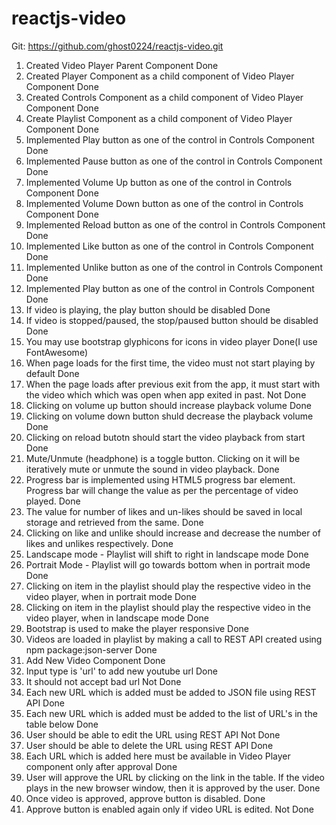 # reactjs-video
Git: https://github.com/ghost0224/reactjs-video.git

1. Created Video Player Parent Component                        Done
2. Created Player Component as a child component of Video Player Component                        Done
3. Created Controls Component as a child component of Video Player Component                        Done
4. Create Playlist Component as a child component of Video Player Component                        Done
5. Implemented Play button as one of the control in Controls Component                        Done
6. Implemented Pause button as one of the control in Controls Component                        Done
7. Implemented Volume Up button as one of the control in Controls Component                        Done
8. Implemented Volume Down button as one of the control in Controls Component                        Done
9. Implemented Reload button as one of the control in Controls Component                        Done
10. Implemented Like button as one of the control in Controls Component                        Done
11. Implemented Unlike button as one of the control in Controls Component                        Done
12. Implemented Play button as one of the control in Controls Component                        Done
13. If video is playing, the play button should be disabled                        Done
14. If video is stopped/paused, the stop/paused button should be disabled                        Done
15. You may use bootstrap glyphicons for icons in video player                        Done(I use FontAwesome)
16. When page loads for the first time, the video must not start playing by default                        Done
17. When the page loads after previous exit from the app, it must start with the video which which was open when app exited in past.          Not Done
18. Clicking on volume up button should increase playback volume                        Done
19. Clicking on volume down button shuld decrease the playback volume                        Done
20. Clicking on reload butotn should start the video playback from start                        Done
21. Mute/Unmute (headphone) is a toggle button. Clicking on it will be iteratively mute or unmute the sound in video playback.                        Done
22. Progress bar is implemented using HTML5 progress bar element. Progress bar will change the value as per the percentage of video played.                        Done
11. The value for number of likes and un-likes should be saved in local storage and retrieved from the same.                        Done
12. Clicking on like and unlike should increase and decrease the number of likes and unlikes respectively.                        Done
13. Landscape mode - Playlist will shift to right in landscape mode                        Done
14. Portrait Mode - Playlist will go towards bottom when in portrait mode                        Done
15. Clicking on item in the playlist should play the respective video in the video player, when in portrait mode                        Done
16. Clicking on item in the playlist should play the respective video in the video player, when in landscape mode                        Done
17. Bootstrap is used to make the player responsive                        Done
18. Videos are loaded in playlist by making a call to REST API created using npm package:json-server                        Done
19.	Add New Video Component                           Done
20.	Input type is 'url' to add new youtube url                        Done
21.	It should not accept bad url                        Not Done
22.	Each new URL which is added must be added to JSON file using  REST API                        Done
23.	Each new URL which is added must be added to the list of URL's in the table below                        Done
24.	User should be able to edit the URL using REST API                        Not Done
25.	User should be able to delete the URL using REST API                        Done
26.	Each URL which is added here must be available in Video Player component only after approval                        Done
27.	User will approve the URL by clicking on the link in the table. If the video plays in the new browser window, then it is approved by the user.                        Done
28.	Once video is approved, approve button is disabled.                        Done
29.	Approve button is enabled again only if video URL is edited.                        Not Done
